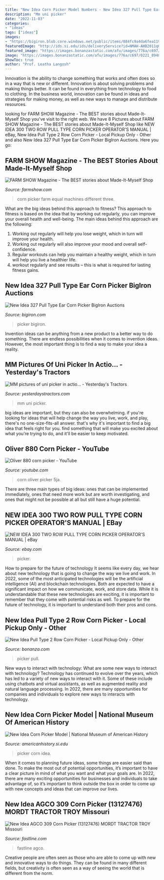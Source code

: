 ```yaml
---
title: "New Idea Corn Picker Model Numbers - New Idea 327 Pull Type Ear Corn Picker Bigiron Auctions"
description: "Mm uni picker"
date: "2022-11-03"
categories:
- "ideas"
tags: ["ideas"]
images:
- "https://bigiron.blob.core.windows.net/public/items/084fc9a4da6fea1199e500155d42dc25/newidea327pulltypeearcornpicker-12.jpg"
featuredImage: "http://ids.si.edu/ids/deliveryService?id=NMAH-AHB2011q60039&amp;max=1000"
featured_image: "https://images.bonanzastatic.com/afu/images/776a/c697/0221_8948977583/Picker_22.JPG"
image: "https://images.bonanzastatic.com/afu/images/776a/c697/0221_8948977583/Picker_22.JPG"
ShowToc: true
author: "Prof. Leatha Langosh"
---
```



Innovation is the ability to change something that works and often does so in a way that is new or different. Innovation is about solving problems and making things better. It can be found in everything from technology to food to clothing. In the business world, innovation can be found in ideas and strategies for making money, as well as new ways to manage and distribute resources.

	

		
looking for FARM SHOW Magazine - The BEST stories about Made-It-Myself Shop you've visit to the right web. We have 8 Pictures about FARM SHOW Magazine - The BEST stories about Made-It-Myself Shop like NEW IDEA 300 TWO ROW PULL TYPE CORN PICKER OPERATOR&#039;S MANUAL | eBay, New Idea Pull Type 2 Row Corn Picker - Local Pickup Only - Other and also New Idea 327 Pull Type Ear Corn Picker BigIron Auctions. Here you go:
		
    
## FARM SHOW Magazine - The BEST Stories About Made-It-Myself Shop

<img loading=lazy src="https://www.farmshow.com/images/resize.php?w=300&amp;img=/images/articles/29/3/18800_l.jpg" onerror="this.onerror=null;this.src='https://tse4.mm.bing.net/th?id=OIP.eMLJrNKUk_K5fNGujr6klAHaFm&amp;pid=15.1';" alt="FARM SHOW Magazine - The BEST stories about Made-It-Myself Shop">

_Source: farmshow.com_

>corn picker farm equal machines different three. 

	

What are the big ideas behind this approach to fitness?
This approach to fitness is based on the idea that by working out regularly, you can improve your overall health and well-being. The main ideas behind this approach are the following: 
1) Working out regularly will help you lose weight, which in turn will improve your health. 
2) Working out regularly will also improve your mood and overall self-confidence. 
3) Regular workouts can help you maintain a healthy weight, which in turn will help you live a healthier life. 
4) workout regularly and see results – this is what is required for lasting fitness gains.

    
## New Idea 327 Pull Type Ear Corn Picker BigIron Auctions

<img loading=lazy src="https://bigiron.blob.core.windows.net/public/items/084fc9a4da6fea1199e500155d42dc25/newidea327pulltypeearcornpicker-12.jpg" onerror="this.onerror=null;this.src='https://tse1.mm.bing.net/th?id=OIP.2M-TyWcXQYrT3Pc3Hu4JyQHaFj&amp;pid=15.1';" alt="New Idea 327 Pull Type Ear Corn Picker BigIron Auctions">

_Source: bigiron.com_

>picker bigiron. 

	

Invention ideas can be anything from a new product to a better way to do something. There are endless possibilities when it comes to invention ideas. However, the most important thing is to find a way to make your idea a reality.

    
## MM Pictures Of Uni Picker In Actio... - Yesterday&#039;s Tractors

<img loading=lazy src="http://photos.yesterdaystractors.com/gallery/uptest/a135682.jpg" onerror="this.onerror=null;this.src='https://tse1.mm.bing.net/th?id=OIP.IK1-cS6n-RXlZ-d6g0OdQAHaFj&amp;pid=15.1';" alt="MM pictures of uni picker in actio... - Yesterday&#039;s Tractors">

_Source: yesterdaystractors.com_

>mm uni picker. 

	

big ideas are important, but they can also be overwhelming. if you're looking for ideas that will help change the way you live, work, and play, there's no one-size-fits-all answer. that's why it's important to find a big idea that feels right for you. find something that will make you excited about what you're trying to do, and it'll be easier to keep motivated.

    
## Oliver 880 Corn Picker - YouTube

<img loading=lazy src="https://i.ytimg.com/vi/z3cZhr8_5JA/maxresdefault.jpg" onerror="this.onerror=null;this.src='https://tse3.mm.bing.net/th?id=OIP.pbdVcR_gvEtS9Yz_z6iG4gHaEK&amp;pid=15.1';" alt="Oliver 880 corn picker - YouTube">

_Source: youtube.com_

>corn oliver picker 5ja. 

	

There are three main types of big ideas: ones that can be implemented immediately, ones that need more work but are worth investigating, and ones that might not be possible at all but still have a huge potential.

    
## NEW IDEA 300 TWO ROW PULL TYPE CORN PICKER OPERATOR&#039;S MANUAL | EBay

<img loading=lazy src="https://i.ebayimg.com/images/g/lcsAAOSw-kdX1DQU/s-l640.jpg" onerror="this.onerror=null;this.src='https://tse3.mm.bing.net/th?id=OIP.Bf1p3nN3e5vHTtetKdKHSgHaJp&amp;pid=15.1';" alt="NEW IDEA 300 TWO ROW PULL TYPE CORN PICKER OPERATOR&#039;S MANUAL | eBay">

_Source: ebay.com_

>picker. 

	

How to prepare for the future of technology
It seems like every day, we hear about new technology that is going to change the way we live and work. In 2022, some of the most anticipated technologies will be the artificial intelligence (AI) and blockchain technologies. Both are expected to have a significant impact on how we communicate, work, and store data. While it is understandable that these new technologies are exciting, it is important to remember that they come with potential risks as well. To prepare for the future of technology, it is important to understand both their pros and cons.

    
## New Idea Pull Type 2 Row Corn Picker - Local Pickup Only - Other

<img loading=lazy src="https://images.bonanzastatic.com/afu/images/776a/c697/0221_8948977583/Picker_22.JPG" onerror="this.onerror=null;this.src='https://tse1.mm.bing.net/th?id=OIP.4psCs1alO47uONRkwtq_RAHaF5&amp;pid=15.1';" alt="New Idea Pull Type 2 Row Corn Picker - Local Pickup Only - Other">

_Source: bonanza.com_

>picker pull. 

	

New ways to interact with technology: What are some new ways to interact with technology?
Technology has continued to evolve over the years, which has led to a variety of new ways to interact with it. Some of these include using chatbots and virtual assistants, as well as augmented reality and natural language processing. In 2022, there are many opportunities for companies and individuals to explore new ways to interacts with technology.

    
## New Idea Corn Picker Model | National Museum Of American History

<img loading=lazy src="http://ids.si.edu/ids/deliveryService?id=NMAH-AHB2011q60039&amp;max=1000" onerror="this.onerror=null;this.src='https://tse2.mm.bing.net/th?id=OIP.m5QHCoh6eg7aXsnuxzsKbAHaFj&amp;pid=15.1';" alt="New Idea Corn Picker Model | National Museum of American History">

_Source: americanhistory.si.edu_

>picker corn idea. 

	

When it comes to planning future ideas, some things are easier said than done. To make the most out of potential opportunities, it’s important to have a clear picture in mind of what you want and what your goals are. In 2022, there are many exciting opportunities for businesses and individuals to take advantage of, so it’s important to think outside the box in order to come up with new concepts and ideas that can improve our lives.

    
## New Idea AGCO 309 Corn Picker (13127476) MORDT TRACTOR TROY Missouri

<img loading=lazy src="https://static.fastline.com/assets/item/106/005/515a3cb5-6c63-4e7f-bef6-7fa8208a6ac9.jpg" onerror="this.onerror=null;this.src='https://tse4.mm.bing.net/th?id=OIP.r9PzNIqsNhuq-ARYUyWjlwHaFj&amp;pid=15.1';" alt="New Idea AGCO 309 Corn Picker (13127476) MORDT TRACTOR TROY Missouri">

_Source: fastline.com_

>fastline agco. 

	

Creative people are often seen as those who are able to come up with new and innovative ways to do things. They can be found in many different fields, but creativity is often seen as a way of seeing the world that is different from the norm.

